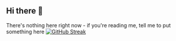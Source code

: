 ## Hi there 👋
There's nothing here right now - if you're reading me, tell me to put something here
[![GitHub Streak](https://streak-stats.demolab.com/?redisnotbluedev)](https://git.io/streak-stats)
